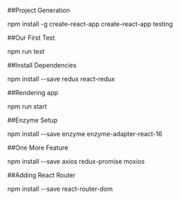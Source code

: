 ##Project Generation

npm install -g create-react-app
create-react-app testing

##Our First Test

npm run test

##Install Dependencies

npm install --save redux react-redux

##Rendering app

npm run start

##Enzyme Setup

npm install --save enzyme enzyme-adapter-react-16

##One More Feature

npm install --save axios redux-promise moxios

##Adding React Router

npm install --save react-router-dom